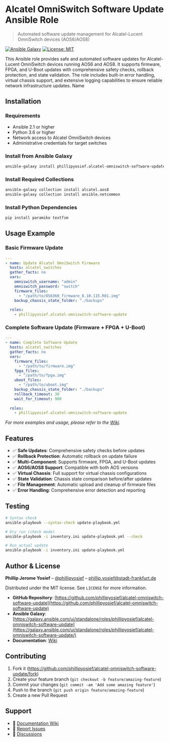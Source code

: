 # Alcatel OmniSwitch Software Update Ansible Role
> Automated software update management for Alcatel-Lucent OmniSwitch devices (AOS6/AOS8)

[![Ansible Galaxy](https://img.shields.io/ansible/role/d/phillipyosief/alcatel-omniswitch-software-update)](https://galaxy.ansible.com/ui/standalone/roles/phillipyosief/alcatel-omniswitch-software-update/)
[![License: MIT](https://img.shields.io/badge/License-MIT-yellow.svg)](https://opensource.org/licenses/MIT)

This Ansible role provides safe and automated software updates for Alcatel-Lucent OmniSwitch devices running AOS6 and AOS8. It supports firmware, FPGA, and U-Boot updates with comprehensive safety checks, rollback protection, and state validation. The role includes built-in error handling, virtual chassis support, and extensive logging capabilities to ensure reliable network infrastructure updates. Name

## Installation

### Requirements

- Ansible 2.1 or higher
- Python 3.6 or higher
- Network access to Alcatel OmniSwitch devices
- Administrative credentials for target switches

### Install from Ansible Galaxy

```sh
ansible-galaxy install phillipyosief.alcatel-omniswitch-software-update
```

### Install Required Collections

```sh
ansible-galaxy collection install alcatel.aos8
ansible-galaxy collection install ansible.netcommon
```

### Install Python Dependencies

```sh
pip install paramiko textfsm
```

## Usage Example

### Basic Firmware Update

```yaml
---
- name: Update Alcatel OmniSwitch Firmware
  hosts: alcatel_switches
  gather_facts: no
  vars:
    omniswitch_username: "admin"
    omniswitch_password: "switch"
    firmware_files:
      - "/path/to/OS6360_firmware_8.10.115.R01.img"
    backup_chassis_state_folder: "./backups"
    
  roles:
    - phillipyosief.alcatel-omniswitch-software-update
```

### Complete Software Update (Firmware + FPGA + U-Boot)

```yaml
---
- name: Complete Software Update
  hosts: alcatel_switches
  gather_facts: no
  vars:
    firmware_files:
      - "/path/to/firmware.img"
    fpga_files:
      - "/path/to/fpga.img"
    uboot_files:
      - "/path/to/uboot.img"
    backup_chassis_state_folder: "./backups"
    rollback_timeout: 30
    wait_for_timeout: 900
    
  roles:
    - phillipyosief.alcatel-omniswitch-software-update
```

_For more examples and usage, please refer to the [Wiki](https://github.com/phillipyosief/alcatel-omniswitch-software-update/wiki)._

## Features

- ✅ **Safe Updates**: Comprehensive safety checks before updates
- ✅ **Rollback Protection**: Automatic rollback on update failure
- ✅ **Multi-Component**: Supports firmware, FPGA, and U-Boot updates
- ✅ **AOS6/AOS8 Support**: Compatible with both AOS versions
- ✅ **Virtual Chassis**: Full support for virtual chassis configurations
- ✅ **State Validation**: Chassis state comparison before/after updates
- ✅ **File Management**: Automatic upload and cleanup of firmware files
- ✅ **Error Handling**: Comprehensive error detection and reporting

## Testing

```sh
# Syntax check
ansible-playbook --syntax-check update-playbook.yml

# Dry run (check mode)
ansible-playbook -i inventory.ini update-playbook.yml --check

# Run actual update
ansible-playbook -i inventory.ini update-playbook.yml
```

## Author & License

**Phillip Jerome Yosief** – [@phillipyosief](https://github.com/phillipyosief) – phillip.yosief@stadt-frankfurt.de

Distributed under the MIT license. See `LICENSE` for more information.

- **GitHub Repository**: [https://github.com/phillipyosief/alcatel-omniswitch-software-update](https://github.com/phillipyosief/alcatel-omniswitch-software-update)
- **Ansible Galaxy**: [https://galaxy.ansible.com/ui/standalone/roles/phillipyosief/alcatel-omniswitch-software-update](https://galaxy.ansible.com/ui/standalone/roles/phillipyosief/alcatel-omniswitch-software-update/)
- **Documentation**: [Wiki](https://github.com/phillipyosief/alcatel-omniswitch-software-update/wiki)

## Contributing

1. Fork it (<https://github.com/phillipyosief/alcatel-omniswitch-software-update/fork>)
2. Create your feature branch (`git checkout -b feature/amazing-feature`)
3. Commit your changes (`git commit -am 'Add some amazing feature'`)
4. Push to the branch (`git push origin feature/amazing-feature`)
5. Create a new Pull Request

## Support

- 📖 [Documentation Wiki](https://github.com/phillipyosief/alcatel-omniswitch-software-update/wiki)
- 🐛 [Report Issues](https://github.com/phillipyosief/alcatel-omniswitch-software-update/issues)
- 💬 [Discussions](https://github.com/phillipyosief/alcatel-omniswitch-software-update/discussions)

<!-- Markdown link & img dfn's -->
[wiki]: https://github.com/phillipyosief/alcatel-omniswitch-software-update/wiki
